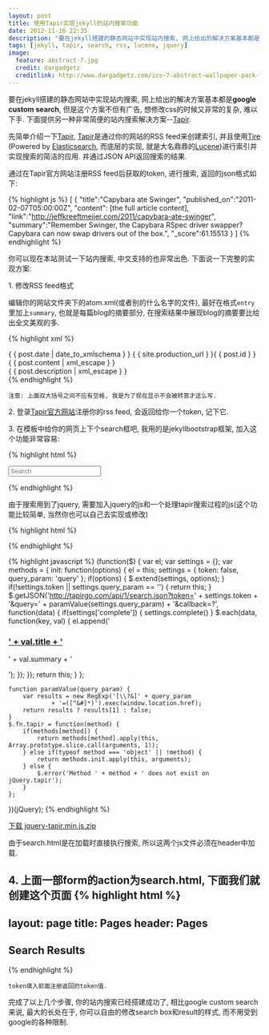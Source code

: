 ```yaml
---
layout: post
title: 使用Tapir实现jekyll的站内搜索功能
date: 2012-11-16 22:35
description: "要在jekyll搭建的静态网站中实现站内搜索, 网上给出的解决方案基本都是**google custom search**, 但是这个方案不但有广告, 想修改css的时候又非常的复杂, 难以下手. 下面提供另一种非常简便的站内搜索解决方案--**Tapir**"
tags: [jekyll, tapir, search, rss, lucene, jquery]
image:
  feature: abstract-7.jpg
  credit: dargadgetz
  creditlink: http://www.dargadgetz.com/ios-7-abstract-wallpaper-pack-for-iphone-5-and-ipod-touch-retina/
---
```


要在jekyll搭建的静态网站中实现站内搜索, 网上给出的解决方案基本都是**google custom search**, 但是这个方案不但有广告, 想修改css的时候又非常的复杂, 难以下手. 下面提供另一种非常简便的站内搜索解决方案--[Tapir](http://tapirgo.com/).

先简单介绍一下[Tapir](http://tapirgo.com/),  [Tapir](http://tapirgo.com/)是通过你的网站的RSS feed来创建索引, 并且使用[Tire](https://github.com/karmi/tire) (Powered by [Elasticsearch](http://www.elasticsearch.org/), 而底层的实现, 就是大名鼎鼎的[Lucene](http://lucene.apache.org/))进行索引并实现搜索的简洁的应用. 并通过JSON API返回搜索的结果.

通过在Tapir官方网站注册RSS feed后获取的token, 进行搜索, 返回的json格式如下:

{% highlight js %}
[
  {
    "title":"Capybara ate Swinger",
    "published_on":"2011-02-07T05:00:00Z",
    "content": [the full article content],
    "link":"http://jeffkreeftmeijer.com/2011/capybara-ate-swinger",
    "summary":"Remember Swinger, the Capybara RSpec driver swapper? Capybara can now swap drivers out of the box.",
    "_score":61.15513
  }
]
{% endhighlight %}

你可以现在本站测试一下站内搜索, 中文支持的也非常出色. 下面说一下完整的实现方案:

1\. 修改RSS feed格式

编辑你的网站文件夹下的atom.xml(或者别的什么名字的文件), 最好在格式`entry`里加上`summary`, 也就是每篇blog的摘要部分, 在搜索结果中展现blog的摘要要比给出全文美观的多.

{% highlight xml %}
 <entry>
   <title>{ { post.title } }</title>
   <link href="{ { site.production_url } }{ { post.url } }"/>
   <updated>{ { post.date | date_to_xmlschema } }</updated>
   <id>{ { site.production_url } }{ { post.id } }</id>
   <content type="html">{ { post.content | xml_escape } }</content>
   <summary type="html">{ { post.description | xml_escape } }</summary>
 </entry>
{% endhighlight %}

    注意: 上面双大括号之间不应有空格, 我是为了现在显示不会被转意才这么写.

2\. 登录[Tapir官方网站](http://tapirgo.com/)注册你的rss feed, 会返回给你一个token, 记下它.

3\. 在模板中给你的网页上下个search框吧, 我用的是jekyllbootstrap框架, 加入这个功能非常容易: 

{% highlight html %}
<form class="navbar-search pull-right" action="search.html">
  <input type="text" class="search-query" placeholder="Search">
</form>
{% endhighlight %}

由于搜索用到了jquery, 需要加入jquery的js和一个处理tapir搜索过程的js(这个功能比较简单, 当然你也可以自己去实现或修改)

{% highlight html %}
<script src="/assets/themes/dan/js/jquery.min.js"></script>
<script src="/assets/themes/dan/js/jquery-tapir.min.js"></script>
{% endhighlight %}

{% highlight javascript %}
(function($) {
    var el;
    var settings = {};
    var methods = {
        init: function(options) {
            el = this;
            settings = {
                token: false,
                query_param: 'query'
            };
            if(options) {
                $.extend(settings, options);
            }
            if(!settings.token || settings.query_param == '') {
                return this;
            }
            $.getJSON('http://tapirgo.com/api/1/search.json?token=' + settings.token 
                        + '&query=' + paramValue(settings.query_param) + '&callback=?',
                    function(data) {
                if(settings['complete']) {
                    settings.complete()
                }
                $.each(data, function(key, val) {
                    el.append('<div class="result"><h3><a href="' + val.link + '">' 
                        + val.title + '</a></h3><p>' + val.summary + '</p></div>');
                });
            });
            return this;
        }
    };

    function paramValue(query_param) {
        var results = new RegExp('[\\?&]' + query_param 
                + '=([^&#]*)').exec(window.location.href);
        return results ? results[1] : false;
    }
    $.fn.tapir = function(method) {
        if(methods[method]) {
            return methods[method].apply(this, Array.prototype.slice.call(arguments, 1));
        } else if(typeof method === 'object' || !method) {
            return methods.init.apply(this, arguments);
        } else {
            $.error('Method ' + method + ' does not exist on jQuery.tapir');
        }
    };
})(jQuery);
{% endhighlight %}

<a href="/assets/post/2012/11/jquery-tapir.min.js.zip" class="btn btn-info"><i class="icon-download icon-white"></i> 下载 jquery-tapir.min.js.zip</a>

由于search.html是在加载时直接执行搜索, 所以这两个js文件必须在header中加载.

4\. 上面一部form的action为**search.html**, 下面我们就创建这个页面
{% highlight html %}
---
layout: page
title: Pages 
header: Pages
---

<h2>Search Results</h2>
  <div id="search_results"></div>
<script>
  $('#search_results').tapir({'token': '50a61c823f61b0346e0003a4'});
</script>
{% endhighlight %}

    token填入前面注册返回的token值.

完成了以上几个步骤, 你的站内搜索已经搭建成功了, 相比google custom search来说, 最大的长处在于, 你可以自由的修改search box和result的样式, 而不用受到google的各种限制.
